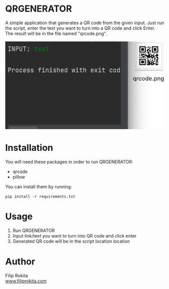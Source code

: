 # QRGENERATOR
A simple application that generates a QR code from the given input. Just run the script, enter the text you want to turn into a QR code and click Enter. The result will be in the file named "qrcode.png".<br/>
<br/>
<img src="QRGENERATOR.png"/>

# Installation
You will need these packages in order to run QRGENERATOR:
* qrcode
* pillow

You can install them by running:
```
pip install -r requirements.txt
```
# Usage
1. Run QRGENERATOR
2. Input link/text you want to turn into QR code and click enter
3. Generated QR code will be in the script location location

# Author
Filip Rokita<br/>
www.filiprokita.com
